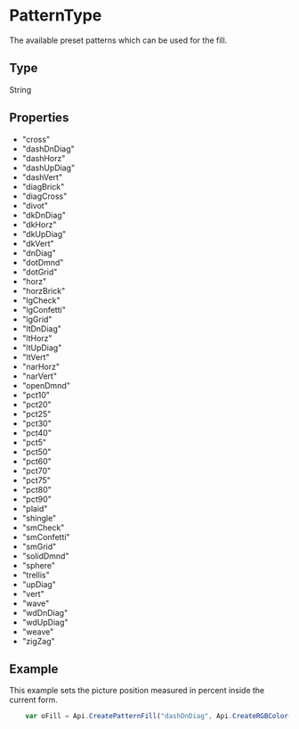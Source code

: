 # PatternType

The available preset patterns which can be used for the fill.

## Type

String

## Properties

- "cross" 
- "dashDnDiag" 
- "dashHorz" 
- "dashUpDiag" 
- "dashVert" 
- "diagBrick" 
- "diagCross" 
- "divot" 
- "dkDnDiag" 
- "dkHorz" 
- "dkUpDiag" 
- "dkVert" 
- "dnDiag" 
- "dotDmnd" 
- "dotGrid" 
- "horz" 
- "horzBrick" 
- "lgCheck" 
- "lgConfetti" 
- "lgGrid" 
- "ltDnDiag" 
- "ltHorz" 
- "ltUpDiag" 
- "ltVert" 
- "narHorz" 
- "narVert" 
- "openDmnd" 
- "pct10" 
- "pct20" 
- "pct25" 
- "pct30" 
- "pct40" 
- "pct5" 
- "pct50" 
- "pct60" 
- "pct70" 
- "pct75" 
- "pct80" 
- "pct90" 
- "plaid" 
- "shingle" 
- "smCheck" 
- "smConfetti" 
- "smGrid" 
- "solidDmnd" 
- "sphere" 
- "trellis" 
- "upDiag" 
- "vert" 
- "wave" 
- "wdDnDiag" 
- "wdUpDiag" 
- "weave" 
- "zigZag"

## Example

This example sets the picture position measured in percent inside the current form.

```javascript
	var oFill = Api.CreatePatternFill("dashDnDiag", Api.CreateRGBColor(0, 225, 0), Api.CreateRGBColor(255, 0, 0));
```